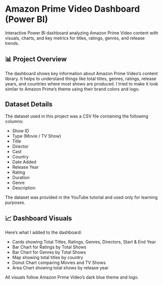 # Amazon Prime Video Dashboard (Power BI)
Interactive Power BI dashboard analyzing Amazon Prime Video content with visuals, charts, and key metrics for titles, ratings, genres, and release trends.

## 📊 Project Overview
The dashboard shows key information about Amazon Prime Video’s content library.
It helps to understand things like total titles, genres, ratings, release years, and countries where most shows are produced.
I tried to make it look similar to Amazon Prime’s theme using their brand colors and logo.

## Dataset Details
The dataset used in this project was a CSV file containing the following columns:

* Show ID
* Type (Movie / TV Show)
* Title
* Director
* Cast
* Country
* Date Added
* Release Year
* Rating
* Duration
* Genre
* Description

The dataset was provided in the YouTube tutorial and used only for learning purposes.

## 📈 Dashboard Visuals

Here’s what I added to the dashboard:

* Cards showing Total Titles, Ratings, Genres, Directors, Start & End Year
* Bar Chart for Ratings by Total Shows
* Bar Chart for Genres by Total Shows
* Map showing total titles by country
* Donut Chart comparing Movies and TV Shows
* Area Chart showing total shows by release year

All visuals follow Amazon Prime Video’s dark blue theme and logo.
